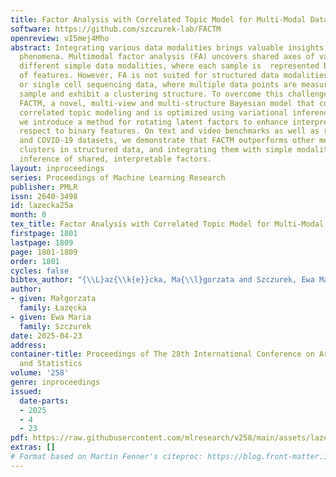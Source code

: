 ```yaml
---
title: Factor Analysis with Correlated Topic Model for Multi-Modal Data
software: https://github.com/szczurek-lab/FACTM
openreview: vI5mej4Mho
abstract: Integrating various data modalities brings valuable insights into underlying
  phenomena. Multimodal factor analysis (FA) uncovers shared axes of variation underlying
  different simple data modalities, where each sample is  represented by a vector
  of features. However, FA is not suited for structured data modalities, such as text
  or single cell sequencing data, where multiple data points are measured per each
  sample and exhibit a clustering structure. To overcome this challenge, we introduce
  FACTM, a novel, multi-view and multi-structure Bayesian model that combines FA with
  correlated topic modeling and is optimized using variational inference. Additionally,
  we introduce a method for rotating latent factors to enhance interpretability with
  respect to binary features. On text and video benchmarks as well as real-world music
  and COVID-19 datasets, we demonstrate that FACTM outperforms other methods in identifying
  clusters in structured data, and integrating them with simple modalities via the
  inference of shared, interpretable factors.
layout: inproceedings
series: Proceedings of Machine Learning Research
publisher: PMLR
issn: 2640-3498
id: lazecka25a
month: 0
tex_title: Factor Analysis with Correlated Topic Model for Multi-Modal Data
firstpage: 1801
lastpage: 1809
page: 1801-1809
order: 1801
cycles: false
bibtex_author: "{\\L}az{\\k{e}}cka, Ma{\\l}gorzata and Szczurek, Ewa Maria"
author:
- given: Małgorzata
  family: Łazęcka
- given: Ewa Maria
  family: Szczurek
date: 2025-04-23
address:
container-title: Proceedings of The 28th International Conference on Artificial Intelligence
  and Statistics
volume: '258'
genre: inproceedings
issued:
  date-parts:
  - 2025
  - 4
  - 23
pdf: https://raw.githubusercontent.com/mlresearch/v258/main/assets/lazecka25a/lazecka25a.pdf
extras: []
# Format based on Martin Fenner's citeproc: https://blog.front-matter.io/posts/citeproc-yaml-for-bibliographies/
---
```

